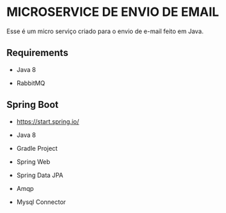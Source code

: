 # MICROSERVICE DE ENVIO DE EMAIL

Esse é um micro serviço criado para o envio de e-mail feito em Java. 



## Requirements

- Java 8

- RabbitMQ

  

## Spring Boot

- https://start.spring.io/
- Java 8
- Gradle Project
- Spring Web
- Spring Data JPA
- Amqp

- Mysql Connector


